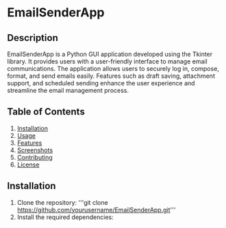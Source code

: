 # EmailSenderApp

## Description
EmailSenderApp is a Python GUI application developed using the Tkinter library. It provides users with a user-friendly interface to manage email communications. The application allows users to securely log in, compose, format, and send emails easily. Features such as draft saving, attachment support, and scheduled sending enhance the user experience and streamline the email management process.

## Table of Contents
1. [Installation](#installation)
2. [Usage](#usage)
3. [Features](#features)
4. [Screenshots](#screenshots)
5. [Contributing](#contributing)
6. [License](#license)

## Installation
1. Clone the repository:
'''git clone https://github.com/yourusername/EmailSenderApp.git'''
2. Install the required dependencies:
